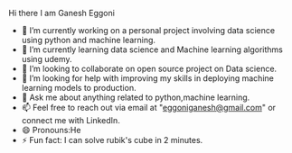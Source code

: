 Hi there I am Ganesh Eggoni

- 🔭 I’m currently working on a personal project involving data science using python and machine learning.
- 🌱 I’m currently learning data science and Machine learning algorithms using udemy.
- 👯 I’m looking to collaborate on open source project on Data science.
- 🤔 I’m looking for help with improving my skills in deploying machine learning models to production.
- 💬 Ask me about anything related to python,machine learning.
- 📫 Feel free to reach out via email at "eggoniganesh@gmail.com" or connect me with LinkedIn.
- 😄 Pronouns:He
- ⚡ Fun fact: I can solve rubik's cube  in 2 minutes.

